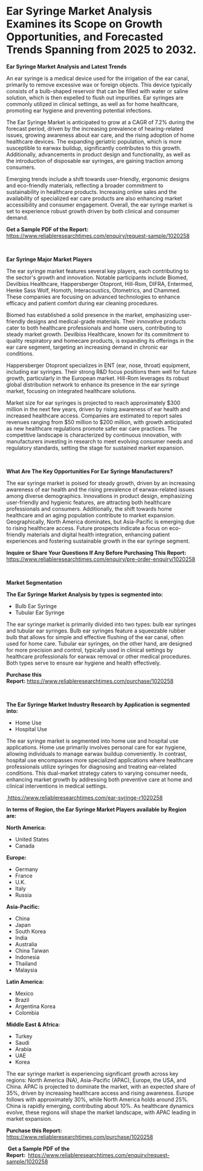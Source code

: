 <p><h1>Ear Syringe Market Analysis Examines its Scope on Growth Opportunities, and Forecasted Trends Spanning from 2025 to 2032.</h1></p><p><strong>Ear Syringe Market Analysis and Latest Trends</strong></p>
<p><p>An ear syringe is a medical device used for the irrigation of the ear canal, primarily to remove excessive wax or foreign objects. This device typically consists of a bulb-shaped reservoir that can be filled with water or saline solution, which is then expelled to flush out impurities. Ear syringes are commonly utilized in clinical settings, as well as for home healthcare, promoting ear hygiene and preventing potential infections.</p><p>The Ear Syringe Market is anticipated to grow at a CAGR of 7.2% during the forecast period, driven by the increasing prevalence of hearing-related issues, growing awareness about ear care, and the rising adoption of home healthcare devices. The expanding geriatric population, which is more susceptible to earwax buildup, significantly contributes to this growth. Additionally, advancements in product design and functionality, as well as the introduction of disposable ear syringes, are gaining traction among consumers.</p><p>Emerging trends include a shift towards user-friendly, ergonomic designs and eco-friendly materials, reflecting a broader commitment to sustainability in healthcare products. Increasing online sales and the availability of specialized ear care products are also enhancing market accessibility and consumer engagement. Overall, the ear syringe market is set to experience robust growth driven by both clinical and consumer demand.</p></p>
<p><strong>Get a Sample PDF of the Report:&nbsp;</strong> <a href="https://www.reliableresearchtimes.com/enquiry/request-sample/1020258?utm_campaign=2633&utm_medium=2&utm_source=Github&utm_content=ia&utm_term=13042025&utm_id=ear-syringe">https://www.reliableresearchtimes.com/enquiry/request-sample/1020258</a></p>
<p>&nbsp;</p>
<p><strong>Ear Syringe Major Market Players</strong></p>
<p><p>The ear syringe market features several key players, each contributing to the sector's growth and innovation. Notable participants include Biomed, Devilbiss Healthcare, Happersberger Otopront, Hill-Rom, DIFRA, Entermed, Henke Sass Wolf, Homoth, Interacoustics, Otometrics, and Chammed. These companies are focusing on advanced technologies to enhance efficacy and patient comfort during ear cleaning procedures.</p><p>Biomed has established a solid presence in the market, emphasizing user-friendly designs and medical-grade materials. Their innovative products cater to both healthcare professionals and home users, contributing to steady market growth. Devilbiss Healthcare, known for its commitment to quality respiratory and homecare products, is expanding its offerings in the ear care segment, targeting an increasing demand in chronic ear conditions.</p><p>Happersberger Otopront specializes in ENT (ear, nose, throat) equipment, including ear syringes. Their strong R&D focus positions them well for future growth, particularly in the European market. Hill-Rom leverages its robust global distribution network to enhance its presence in the ear syringe market, focusing on integrated healthcare solutions.</p><p>Market size for ear syringes is projected to reach approximately $300 million in the next few years, driven by rising awareness of ear health and increased healthcare access. Companies are estimated to report sales revenues ranging from $50 million to $200 million, with growth anticipated as new healthcare regulations promote safer ear care practices. The competitive landscape is characterized by continuous innovation, with manufacturers investing in research to meet evolving consumer needs and regulatory standards, setting the stage for sustained market expansion.</p></p>
<p>&nbsp;</p>
<p><strong>What Are The Key Opportunities For Ear Syringe Manufacturers?</strong></p>
<p><p>The ear syringe market is poised for steady growth, driven by an increasing awareness of ear health and the rising prevalence of earwax-related issues among diverse demographics. Innovations in product design, emphasizing user-friendly and hygienic features, are attracting both healthcare professionals and consumers. Additionally, the shift towards home healthcare and an aging population contribute to market expansion. Geographically, North America dominates, but Asia-Pacific is emerging due to rising healthcare access. Future prospects indicate a focus on eco-friendly materials and digital health integration, enhancing patient experiences and fostering sustainable growth in the ear syringe segment.</p></p>
<p><strong>Inquire or Share Your Questions If Any Before Purchasing This Report:</strong> <a href="https://www.reliableresearchtimes.com/enquiry/pre-order-enquiry/1020258?utm_campaign=2633&utm_medium=2&utm_source=Github&utm_content=ia&utm_term=13042025&utm_id=ear-syringe">https://www.reliableresearchtimes.com/enquiry/pre-order-enquiry/1020258</a></p>
<p>&nbsp;</p>
<p><strong>Market Segmentation</strong></p>
<p><strong>The Ear Syringe Market Analysis by types is segmented into:</strong></p>
<p><ul><li>Bulb Ear Syringe</li><li>Tubular Ear Syringe</li></ul></p>
<p><p>The ear syringe market is primarily divided into two types: bulb ear syringes and tubular ear syringes. Bulb ear syringes feature a squeezable rubber bulb that allows for simple and effective flushing of the ear canal, often used for home care. Tubular ear syringes, on the other hand, are designed for more precision and control, typically used in clinical settings by healthcare professionals for earwax removal or other medical procedures. Both types serve to ensure ear hygiene and health effectively.</p></p>
<p><strong>Purchase this Report:&nbsp;</strong><a href="https://www.reliableresearchtimes.com/purchase/1020258?utm_campaign=2633&utm_medium=2&utm_source=Github&utm_content=ia&utm_term=13042025&utm_id=ear-syringe">https://www.reliableresearchtimes.com/purchase/1020258</a></p>
<p>&nbsp;</p>
<p><strong>The Ear Syringe Market Industry Research by Application is segmented into:</strong></p>
<p><ul><li>Home Use</li><li>Hospital Use</li></ul></p>
<p><p>The ear syringe market is segmented into home use and hospital use applications. Home use primarily involves personal care for ear hygiene, allowing individuals to manage earwax buildup conveniently. In contrast, hospital use encompasses more specialized applications where healthcare professionals utilize syringes for diagnosing and treating ear-related conditions. This dual-market strategy caters to varying consumer needs, enhancing market growth by addressing both preventive care at home and clinical interventions in medical settings.</p></p>
<p><a href="https://www.reliableresearchtimes.com/ear-syringe-r1020258?utm_campaign=2633&utm_medium=2&utm_source=Github&utm_content=ia&utm_term=13042025&utm_id=ear-syringe">&nbsp;https://www.reliableresearchtimes.com/ear-syringe-r1020258</a></p>
<p><strong>In terms of Region, the Ear Syringe Market Players available by Region are:</strong></p>
<p>
    <p> <strong> North America: </strong>
        <ul>
            <li>United States</li>
            <li>Canada</li>
        </ul>
        </p> 
    <p> <strong> Europe: </strong>
        <ul>
            <li>Germany</li>
            <li>France</li>
            <li>U.K.</li>
            <li>Italy</li>
            <li>Russia</li>
        </ul>
        </p> 
    <p> <strong> Asia-Pacific: </strong>
        <ul>
            <li>China</li>
            <li>Japan</li>
            <li>South Korea</li>
            <li>India</li>
            <li>Australia</li>
            <li>China Taiwan</li>
            <li>Indonesia</li>
            <li>Thailand</li>
            <li>Malaysia</li>
        </ul>
        </p> 
    <p> <strong> Latin America: </strong>
        <ul>
            <li>Mexico</li>
            <li>Brazil</li>
            <li>Argentina Korea</li>
            <li>Colombia</li>
        </ul>
        </p> 
    <p> <strong> Middle East & Africa: </strong>
        <ul>
            <li>Turkey</li>
            <li>Saudi</li>
            <li>Arabia</li>
            <li>UAE</li>
            <li>Korea</li>
        </ul>
    </p>
    </p>
<p><p>The ear syringe market is experiencing significant growth across key regions: North America (NA), Asia-Pacific (APAC), Europe, the USA, and China. APAC is projected to dominate the market, with an expected share of 35%, driven by increasing healthcare access and rising awareness. Europe follows with approximately 30%, while North America holds around 25%. China is rapidly emerging, contributing about 10%. As healthcare dynamics evolve, these regions will shape the market landscape, with APAC leading in market expansion.</p></p>
<p><strong>Purchase this Report: </strong><a href="https://www.reliableresearchtimes.com/purchase/1020258?utm_campaign=2633&utm_medium=2&utm_source=Github&utm_content=ia&utm_term=13042025&utm_id=ear-syringe">https://www.reliableresearchtimes.com/purchase/1020258</a></p>
<p>&nbsp;<strong>Get a Sample PDF of the Report:&nbsp;&nbsp;</strong><a href="https://www.reliableresearchtimes.com/enquiry/request-sample/1020258?utm_campaign=2633&utm_medium=2&utm_source=Github&utm_content=ia&utm_term=13042025&utm_id=ear-syringe">https://www.reliableresearchtimes.com/enquiry/request-sample/1020258</a></p>
<p><strong></strong></p>
<p><p></p><p></p><p></p></p>